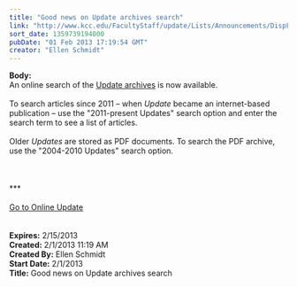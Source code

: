 ```yaml
---
title: "Good news on Update archives search"
link: "http://www.kcc.edu/FacultyStaff/update/Lists/Announcements/DispForm.aspx?ID=980"
sort_date: 1359739194000
pubDate: "01 Feb 2013 17:19:54 GMT"
creator: "Ellen Schmidt"
---
```


<div><b>Body:</b> <div class="ExternalClassE8B73FAF5463442190EA06067B8D3386">
<div>An online search of the <a href="/FacultyStaff/update/archives/Pages/updatearchives.aspx">Update archives</a> is now available. </div>
<div> </div>
<div>To search articles since 2011 – when <em>Update</em> became an internet-based publication – use the &quot;2011-present Updates&quot;<em> </em>search option and enter the search term to see a list of articles.</div>
<div> </div>
<div>Older <em>Updates</em> are stored as PDF documents. To search the PDF archive, use the &quot;2004-2010 Updates&quot; search option.<br /></div>
<div> </div>
<div>
<div> </div>
<div>
<div> </div>
<div>
<div>***</div>
<div> </div>
<div><a href="/FacultyStaff/update/Pages/dailyupdate.aspx">Go to Online Update</a></div>
<div> </div></div><br /></div></div></div></div>
<div><b>Expires:</b> 2/15/2013</div>
<div><b>Created:</b> 2/1/2013 11:19 AM</div>
<div><b>Created By:</b> Ellen Schmidt</div>
<div><b>Start Date:</b> 2/1/2013</div>
<div><b>Title:</b> Good news on Update archives search</div>
